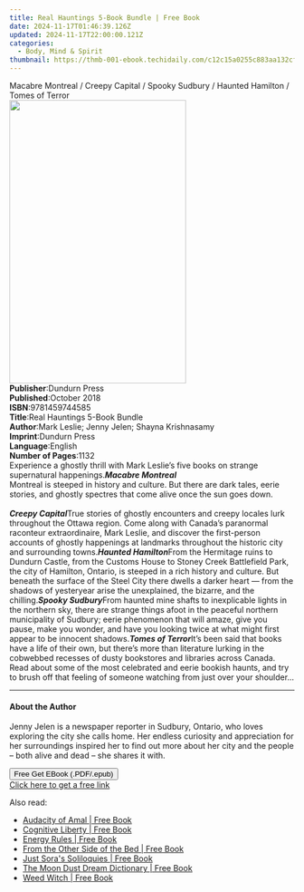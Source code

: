 ```yaml
---
title: Real Hauntings 5-Book Bundle | Free Book
date: 2024-11-17T01:46:39.126Z
updated: 2024-11-17T22:00:00.121Z
categories:
  - Body, Mind & Spirit
thumbnail: https://thmb-001-ebook.techidaily.com/c12c15a0255c883aa132cf3b44d08362d6efe4fa5963e76a286ec48cf706f56c.jpg
---
```

<main id="book-container">
  <div class="flex flex-col">
    <div class="book-brief flex-1 py-6 px-4 sm:p-6 md:py-10 md:px-8">
      <!-- brief-->
      <div class="book-brief-main">
        Macabre Montreal / Creepy Capital / Spooky Sudbury / Haunted Hamilton /
        Tomes of Terror
      </div>
    </div>
    <div
      class="book-meta-info flex-1 grid gap-4 col-start-1 col-end-3 row-start-1 sm:mb-6 sm:grid-cols-4 lg:gap-6 lg:col-start-2 lg:row-end-6 lg:row-span-6 lg:mb-0"
    >
      <div
        class="book-meta-info-left place-content-center mt-4 p-4 text-sm leading-6 col-start-2 col-span-2 dark:text-slate-400"
      >
        <img
          class="w-full h-500 object-cover rounded-lg sm:h-255 sm:col-span-2 lg:col-span-full"
          src="https://img-001-ebook.techidaily.com/f6f4deaf0497753ce9e04e333697e43057544cb26d7564d7855f9327cf9f45aa.jpg"
          alt=""
          width="312"
          height="500"
        />
      </div>
      <div
        class="book-meta-info-right mt-2 col-start-1 row-start-2 col-span-3 self-center"
      >
        <!-- meta data  -->
        <div class="flex flex-col px-4 md:px-8">
          <div class="flex-1">
            <strong>Publisher</strong>:<span class="px-2">Dundurn Press</span>
          </div>
          <div class="flex-1">
            <strong>Published</strong>:<span class="px-2">October 2018</span>
          </div>
          <div class="flex-1">
            <strong>ISBN</strong>:<span class="px-2">9781459744585</span>
          </div>
          <div class="flex-1">
            <strong>Title</strong>:<span class="px-2"
              >Real Hauntings 5-Book Bundle</span
            >
          </div>
          <div class="flex-1">
            <strong>Author</strong>:<span class="px-2"
              >Mark Leslie; Jenny Jelen; Shayna Krishnasamy</span
            >
          </div>
          <div class="flex-1">
            <strong>Imprint</strong>:<span class="px-2">Dundurn Press</span>
          </div>
          <div class="flex-1">
            <strong>Language</strong>:<span class="px-2">English</span>
          </div>
          <div class="flex-1">
            <strong>Number of Pages</strong>:<span class="px-2">1132</span>
          </div>
        </div>
      </div>
    </div>
    <div class="book-description flex-1 py-6 px-4 sm:p-6 md:py-10 md:px-8">
      <div class="book-description-main">
        <div accordion-content="" id="description">
          Experience a ghostly thrill with Mark Leslie’s five books on strange
          supernatural happenings.<b><i>Macabre Montreal</i></b
          ><br />Montreal is steeped in history and culture. But there are dark
          tales, eerie stories, and ghostly spectres that come alive once the
          sun goes down.<br /><br /><b><i>Creepy Capital</i></b
          >True stories of ghostly encounters and creepy locales lurk throughout
          the Ottawa region. Come along with Canada’s paranormal raconteur
          extraordinaire, Mark Leslie, and discover the first-person accounts of
          ghostly happenings at landmarks throughout the historic city and
          surrounding towns.<b><i>Haunted Hamilton</i></b
          >From the Hermitage ruins to Dundurn Castle, from the Customs House to
          Stoney Creek Battlefield Park, the city of Hamilton, Ontario, is
          steeped in a rich history and culture. But beneath the surface of the
          Steel City there dwells a darker heart — from the shadows of
          yesteryear arise the unexplained, the bizarre, and the chilling.<b
            ><i>Spooky Sudbury</i></b
          >From haunted mine shafts to inexplicable lights in the northern sky,
          there are strange things afoot in the peaceful northern municipality
          of Sudbury; eerie phenomenon that will amaze, give you pause, make you
          wonder, and have you looking twice at what might first appear to be
          innocent shadows.<b><i>Tomes of Terror</i></b
          >It’s been said that books have a life of their own, but there’s more
          than literature lurking in the cobwebbed recesses of dusty bookstores
          and libraries across Canada. Read about some of the most celebrated
          and eerie bookish haunts, and try to brush off that feeling of someone
          watching from just over your shoulder…
        </div>
        <div class="accordion-fader"></div>
      </div>
    </div>
    <div class="book-excerpts flex-1 py-6 px-4 sm:p-6 md:py-10 md:px-8">
      <!-- excerpts-->
      <div class="book-excerpts-main">
        <hr />
        <h4 class="placeholder placeholder-heading">
          <span>About the Author</span>
        </h4>
        <p></p>
        <p>
          Jenny Jelen is a newspaper reporter in Sudbury, Ontario, who loves
          exploring the city she calls home. Her endless curiosity and
          appreciation for her surroundings inspired her to find out more about
          her city and the people – both alive and dead – she shares it with.
        </p>
        <p></p>
      </div>
    </div>
    <div
      class="book-about-author flex-1 py-6 px-4 sm:p-6 md:py-10 md:px-8"
    ></div>
    <div class="book-free-get flex-1 py-6 px-4 sm:p-6 md:py-10 md:px-8">
      <button
        id="btn-free-get"
        class="bg-blue-500 hover:bg-blue-700 text-white font-bold py-2 px-4 rounded"
      >
        Free Get EBook (.PDF/.epub)
      </button>
      <div id="countdown-display" class="px-2 text-lg mt-2"></div>
      <a
        id="free-link"
        class="hidden bg-blue-500 hover:bg-blue-700 text-white font-bold py-2 px-4 rounded"
        href="https://www.ebooks.com/en-us/book/96311317/real-hauntings-5-book-bundle/mark-leslie/"
        target="_blank"
        >Click here to get a free link</a
      >
    </div>
    <script>
      let countdownTime = 0;
      let countdownInterval = null;
      document
        .getElementById('btn-free-get')
        .addEventListener('click', startCountdown);
      function startCountdown() {
        countdownTime = new Date().getTime() + 60000 * 3;
        countdownInterval = setInterval(updateCountdown, 1000);
        document.getElementById('btn-free-get').disabled = true;
        document
          .getElementById('btn-free-get')
          .classList.add('bg-gray-500', 'cursor-not-allowed');
      }
      function updateCountdown() {
        let currentTime = new Date().getTime();
        let timeLeft = countdownTime - currentTime;
        let secondsLeft = Math.floor(timeLeft / 1000);
        document.getElementById('countdown-display').innerHTML =
          `Remaining time: ${secondsLeft} seconds.`;
        if (secondsLeft <= 0) {
          clearInterval(countdownInterval);
          document.getElementById('btn-free-get').classList.add('hidden');
          document.getElementById('free-link').classList.remove('hidden');
          document.getElementById('countdown-display').innerHTML = '';
        }
      }
    </script>
  </div>
</main>

<ins class="adsbygoogle"
      style="display:block"
      data-ad-client="ca-pub-7571918770474297"
      data-ad-slot="8358498916"
      data-ad-format="auto"
      data-full-width-responsive="true"></ins>
    

<span class="atpl-alsoreadstyle">Also read:</span>
<div><ul>
<li><a href="https://novels-ebooks.techidaily.com/210642213-9781088017821-audacity-of-amal/"><u>Audacity of Amal | Free Book</u></a></li>
<li><a href="https://novels-ebooks.techidaily.com/210642121-9781662455445-cognitive-liberty/"><u>Cognitive Liberty | Free Book</u></a></li>
<li><a href="https://novels-ebooks.techidaily.com/210642052-9781788179515-energy-rules/"><u>Energy Rules | Free Book</u></a></li>
<li><a href="https://novels-ebooks.techidaily.com/210642107-9781662483523-from-the-other-side-of-the-bed/"><u>From the Other Side of the Bed | Free Book</u></a></li>
<li><a href="https://novels-ebooks.techidaily.com/210642171-9780645491265-just-soras-soliloquies/"><u>Just Sora's Soliloquies | Free Book</u></a></li>
<li><a href="https://novels-ebooks.techidaily.com/210642038-9781786787446-the-moon-dust-dream-dictionary/"><u>The Moon Dust Dream Dictionary | Free Book</u></a></li>
<li><a href="https://novels-ebooks.techidaily.com/210641243-9780762482108-weed-witch/"><u>Weed Witch | Free Book</u></a></li>
</ul></div>

